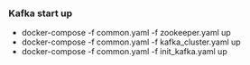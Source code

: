 ### Kafka start up
-   docker-compose -f common.yaml -f zookeeper.yaml up
-   docker-compose -f common.yaml -f kafka_cluster.yaml up
-   docker-compose -f common.yaml -f init_kafka.yaml up